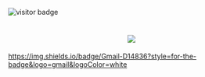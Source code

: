 ![visitor badge](https://visitor-badge.laobi.icu/badge?page_id=jwenjian.visitor-badge&format=true)

<h1 align="center">
    <img src="https://readme-typing-svg.herokuapp.com/?font=Righteous&size=40&center=true&vCenter=true&width=500&height=70&duration=4000&lines=Hey+there!+👀;+I'm+SrymC+/+BER!;" />
</h1>



https://img.shields.io/badge/Gmail-D14836?style=for-the-badge&logo=gmail&logoColor=white
